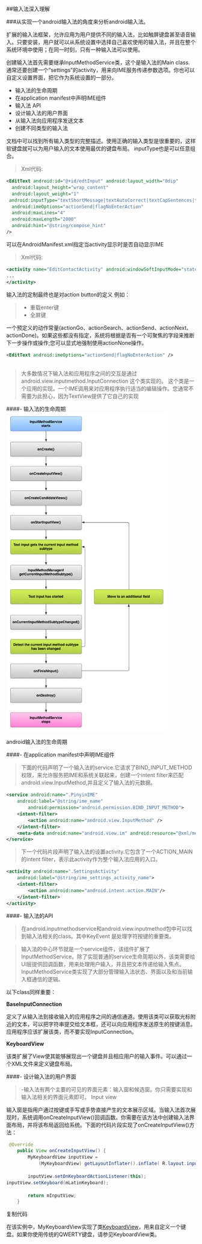 ##输入法深入理解

###从实现一个android输入法的角度来分析android输入法。

扩展的输入法框架，允许应用为用户提供不同的输入法，比如触屏键盘甚至语音输入。只要安装，用户就可以从系统设置中选择自己喜欢使用的输入法，并且在整个系统环境中使用；在同一时刻，只有一种输入法可以使用。

创建输入法首先需要继承InputMethodService类，这个是输入法的Main class.
通常还要创建一个”settings”的activity，用来向IME服务传递参数选项。你也可以自定义设置界面，把它作为系统设置的一部分。

- 输入法的生命周期
- 在application manifest中声明IME组件
- 输入法 API
- 设计输入法的用户界面
- 从输入法向应用程序发送文本
- 创建不同类型的输入法

文档中可以找到所有输入类型的完整描述。使用正确的输入类型是很重要的，这样软键盘就可以为用户输入的文本使用最优的键盘布局。
inputType也是可以任意组合。
> Xml代码:
```xml
<EditText android:id="@+id/edtInput" android:layout_width="0dip"   
  android:layout_height="wrap_content"  
  android:layout_weight="1"  
 android:inputType="textShortMessage|textAutoCorrect|textCapSentences|textMultiLine"  
  android:imeOptions="actionSend|flagNoEnterAction"  
  android:maxLines="4"  
  android:maxLength="2000"  
  android:hint="@string/compose_hint"  
/> 
 ```


可以在AndroidManifest.xml指定当activity显示时是否自动显示IME
> Xml代码:
```xml
<activity name="EditContactActivity" android:windowSoftInputMode="stateVisible|adjustResize">  
...  
</activity> 
```

输入法的定制最终也是对action button的定义
例如：
>- 重载enter键
>- 全屏键

一个预定义的动作常量(actionGo、actionSearch、actionSend、actionNext、actionDone)。如果这些都没有指定，系统将根据是否有一个可聚焦的字段来推断下一步操作或操作;您可以显式地强制使用actionNone操作。
```xml
<EditText android:imeOptions="actionSend|flagNoEnterAction" />
 
```
> 大多数情况下输入法和应用程序之间的交互是通过android.view.inputmethod.InputConnection 这个类实现的。
这个类是一个应用的实现。一个IME调用来对应用程序执行适当的编辑操作。您通常不需要为此担心，因为TextView提供了它自己的实现



####- 输入法的生命周期
![android输入法的生命周期](inputmethod_lifecycle_image.png)

android输入法的生命周期


####- 在application manifest中声明IME组件

> 下面的代码声明了一个输入法的service.它请求了BIND_INPUT_METHOD 权限，来允许服务把IME和系统关联起来，创建一个intent filter来匹配android.view.InputMethod,并且定义了输入法的元数据。


```xml
<service android:name=".PinyinIME"
    android:label="@string/ime_name"
        android:permission="android.permission.BIND_INPUT_METHOD">
    <intent-filter>
        <action android:name="android.view.InputMethod" />
    </intent-filter>
    <meta-data android:name="android.view.im" android:resource="@xml/method" />
</service>
```

> 下一个代码片段声明了输入法的设置activity.它包含了一个ACTION_MAIN的intent filter，表示此activity作为整个输入法应用的入口。

```xml
<activity android:name=".SettingsActivity"
    android:label="@string/ime_settings_activity_name">
    <intent-filter>
        <action android:name="android.intent.action.MAIN"/>
    </intent-filter>
</activity>
```
####- 输入法的API
> 在android.inputmethodservice和android.view.inputmethod包中可以找到输入法相关的class。其中KeyEvent 是处理字符按键的重要类。

> 输入法的中心环节就是一个service组件，该组件扩展了InputMethodService。除了实现普通的service生命周期以外，该类需要给UI层提供回调函数，用来处理用户输入，并且把文本传递给输入焦点。InputMethodService类实现了大部分管理输入法状态、界面以及和当前输入框通信的逻辑。

以下class同样重要：

**BaseInputConnection**

定义了从输入法到接收输入的应用程序之间的通信通道。使用该类可以获取光标附近的文本，可以把字符串提交给文本框，还可以向应用程序发送原生的按键消息。应用程序应该扩展该类，而不要实现InputConnection。

**KeyboardView**

该类扩展了View使其能够展现出一个键盘并且相应用户的输入事件。可以通过一个XML文件来定义键盘布局。


####- 设计输入法的用户界面
> -输入法有两个主要的可见的界面元素：输入窗和候选窗。你只需要实现和输入法相关的界面元素即可。
Input view

输入窗是指用户通过按键或手写或手势直接产生的文本展示区域。当输入法首次展现时，系统调用onCreateInputView()回调函数。你需要在该方法中创建输入法界面布局，并将该布局返回给系统。下面的代码片段实现了onCreateInputView()方法：

```java
 @Override
    public View onCreateInputView() {
        MyKeyboardView inputView =
            (MyKeyboardView) getLayoutInflater().inflate( R.layout.input, null);

        inputView.setOnKeyboardActionListener(this);
inputView.setKeyboard(mLatinKeyboard);

        return mInputView;
    }

```
复制代码

在该实例中，MyKeyboardView实现了类[KeyboardView](https://developer.android.com/reference/android/inputmethodservice/KeyboardView.html)，用来自定义一个键盘。如果你使用传统的QWERTY键盘，请参见KeyboardView类。